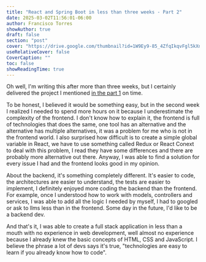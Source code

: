 ```yaml
---
title: "React and Spring Boot in less than three weeks - Part 2"
date: 2025-03-02T11:56:01-06:00
author: Francisco Torres
showAuthor: true
draft: false
section: "post"
cover: "https://drive.google.com/thumbnail?id=1W9Ey9-85_4ZfqIkqvFgl5kXnDNqk0XY1&sz=w1920-h1080"
useRelativeCover: false
CoverCaption: ""
toc: false
showReadingTime: true
---
```


Oh well, I'm writing this after more than three weeks, but I certainly delivered the project I mentioned [in the part 1](/blog/who-cares/react_and_spring_boot_in_less_than_three_weeks/index/) on time.

To be honest, I believed it would be something easy, but in the second week I realized I needed to spend more hours on it because I underestimate the complexity of the frontend. I don't know how to explain it, the frontend is full of technologies that does the same, one tool has an alternative and the alternative has multiple alternatives, it was a problem for me who is not in the frontend world. I also surprised how difficult is to create a simple global variable in React, we have to use something called Redux or React Conext to deal with this problem, I read they have some differences and there are probably more alternative out there. Anyway, I was able to find a solution for every issue I had and the frontend looks good in my opinion.

About the backend, it's something completely different. It's easier to code, the architectures are easier to understand, the tests are easier to implement, I definitely enjoyed more coding the backend than the frontend. For example, once I understood how to work with models, controllers and services, I was able to add all the logic I needed by myself, I had to googled or ask to llms less than in the frontend. Some day in the future, I'd like to be a backend dev.

And that's it, I was able to create a full stack application in less than a mouth with no experience in web development, well almost no experience because I already knew the basic concepts of HTML, CSS and JavaScript. I believe the phrase a lot of devs says it's true, "technologies are easy to learn if you already know how to code".
